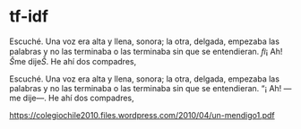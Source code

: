 # tf-idf

Escuché. Una voz era alta y llena, sonora; la otra, delgada, empezaba las palabras y no las terminaba o las terminaba sin que se entendieran. *ﬁ*¡ Ah! *Š*me dije*Š*. He ahí dos compadres,

Escuché. Una voz era alta y llena, sonora; la otra, delgada,
empezaba las palabras y no las terminaba o las terminaba sin
que se entendieran.
“¡ Ah! —me dije—. He ahí dos compadres,

https://colegiochile2010.files.wordpress.com/2010/04/un-mendigo1.pdf
